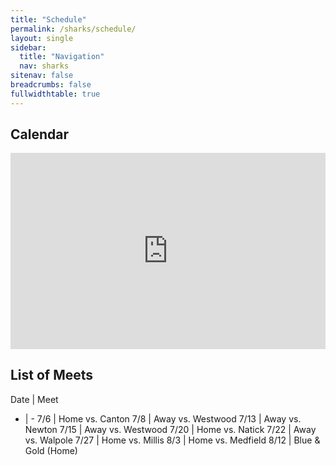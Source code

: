 ```yaml
---
title: "Schedule"
permalink: /sharks/schedule/
layout: single
sidebar:
  title: "Navigation"
  nav: sharks
sitenav: false
breadcrumbs: false
fullwidthtable: true
---
```


<style>
  /* https://forum.squarespace.com/topic/29657-how-to-embed-a-google-calendar-in-a-responsive-way/ */
  @media (max-width: 700px) {
    .big-container {
        display: none;
    }
  }

  @media (min-width: 700px) {
    .small-container {
        display: none;
    }
  }

  /* Responsive iFrame */
  .responsive-iframe-container {
    position: relative;
    padding-bottom: 56.25%;
    padding-top: 30px;
    height: 0;
    overflow: hidden;
  }

  .responsive-iframe-container iframe,   
  .vresponsive-iframe-container object,  
  .vresponsive-iframe-container embed {
    position: absolute;
    top: 0;
    left: 0;
    width: 100%;
    height: 100%;
  }
</style>

## Calendar

<div class="responsive-iframe-container big-container">
  <iframe src="https://calendar.google.com/calendar/embed?src=7skh1el46mbcr5lh6hacqvn9j0%40group.calendar.google.com&ctz=America%2FNew_York" style="border: 0" width="100%" height="650" frameborder="0" scrolling="no"></iframe>
</div>

<div class="responsive-iframe-container small-container">
  <iframe src="https://calendar.google.com/calendar/embed?height=600&amp;wkst=1&amp;bgcolor=%23ffffff&amp;ctz=America%2FNew_York&amp;src=N3NraDFlbDQ2bWJjcjVsaDZoYWNxdm45ajBAZ3JvdXAuY2FsZW5kYXIuZ29vZ2xlLmNvbQ&amp;color=%23616161&amp;mode=AGENDA" style="border:solid 1px #777" width="100%" height="600" frameborder="0" scrolling="no"></iframe>
</div>

## List of Meets

Date | Meet
- | -
7/6 | Home vs. Canton
7/8 | Away vs. Westwood
7/13 | Away vs. Newton
7/15 | Away vs. Westwood
7/20 | Home vs. Natick
7/22 | Away vs. Walpole
7/27 | Home vs. Millis
8/3 | Home vs. Medfield
8/12 | Blue & Gold (Home)
